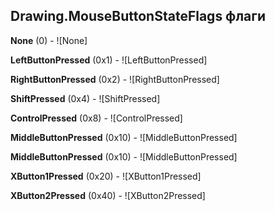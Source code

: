 ## Drawing.MouseButtonStateFlags флаги

**None** (0) - ![None]

**LeftButtonPressed** (0x1) - ![LeftButtonPressed]

**RightButtonPressed** (0x2) - ![RightButtonPressed]

**ShiftPressed** (0x4) - ![ShiftPressed]

**ControlPressed** (0x8) - ![ControlPressed]

**MiddleButtonPressed** (0x10) - ![MiddleButtonPressed]

**MiddleButtonPressed** (0x10) - ![MiddleButtonPressed]

**XButton1Pressed** (0x20) - ![XButton1Pressed]

**XButton2Pressed** (0x40) - ![XButton2Pressed]

